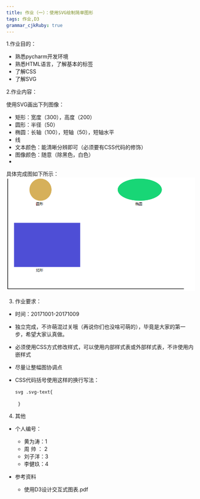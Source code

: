 ```yaml
---
title: 作业（一）：使用SVG绘制简单图形
tags: 作业,D3
grammar_cjkRuby: true
---
```


1.作业目的：
 - 熟悉pycharm开发环境
 - 熟悉HTML语言，了解基本的标签
 -  了解CSS
 - 了解SVG

2.作业内容：

使用SVG画出下列图像：

- 矩形：宽度（300），高度（200）
- 圆形：半径（50）
- 椭圆：长轴（100），短轴（50），短轴水平
- 线
- 文本颜色：能清晰分辨即可（必须要有CSS代码的修饰）
- 图像颜色：随意（除黑色，白色）
-

具体完成图如下所示：
![完成图][1]

3. 作业要求：
- 时间：20171001-20171009
- 独立完成，不许萌混过关哦（再说你们也没啥可萌的），毕竟是大家的第一步，希望大家认真做。


- 必须使用CSS方式修改样式，可以使用内部样式表或外部样式表，不许使用内嵌样式
- 尽量让整幅图协调点
- CSS代码括号使用这样的换行写法：
	``` 
	svg .svg-text{

	 }
	```  
4. 其他

  - 个人编号：
	- 黄为涛：1
	- 周   帅      ： 2
	- 刘子洋：3
	- 李健玖：4

- 参考资料
	- 使用D3设计交互式图表.pdf


  [1]: ../00-pic/0-1.jpg